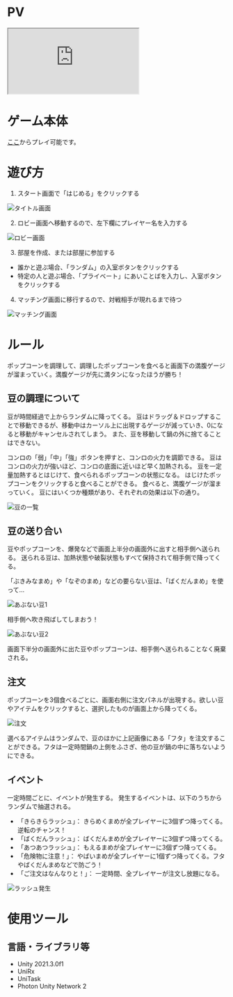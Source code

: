 # PV

<iframe src="https://www.youtube.com/embed/qf3eXiC_UrM" title="YouTube video player" allow="accelerometer; autoplay; clipboard-write; encrypted-media; gyroscope; picture-in-picture" allowFullScreen></iframe>

# ゲーム本体

[ここ](https://unityroom.com/games/pon_bon_rush)からプレイ可能です。

# 遊び方

1. スタート画面で「はじめる」をクリックする

![タイトル画面](title.webp)

2. ロビー画面へ移動するので、左下欄にプレイヤー名を入力する

![ロビー画面](lobby.webp)

3. 部屋を作成、または部屋に参加する

* 誰かと遊ぶ場合、「ランダム」の入室ボタンをクリックする
* 特定の人と遊ぶ場合、「プライベート」にあいことばを入力し、入室ボタンをクリックする

4. マッチング画面に移行するので、対戦相手が現れるまで待つ

![マッチング画面](matching.webp)

# ルール

ポップコーンを調理して、調理したポップコーンを食べると画面下の満腹ゲージが溜まっていく。満腹ゲージが先に満タンになったほうが勝ち！

## 豆の調理について

豆が時間経過で上からランダムに降ってくる。
豆はドラッグ＆ドロップすることで移動できるが、移動中はカーソル上に出現するゲージが減っていき、0になると移動がキャンセルされてしまう。
また、豆を移動して鍋の外に捨てることはできない。

コンロの「弱」「中」「強」ボタンを押すと、コンロの火力を調節できる。
豆はコンロの火力が強いほど、コンロの底面に近いほど早く加熱される。
豆を一定量加熱するとはじけて、食べられるポップコーンの状態になる。
はじけたポップコーンをクリックすると食べることができる。 食べると、満腹ゲージが溜まっていく。
豆にはいくつか種類があり、それぞれの効果は以下の通り。

![豆の一覧](beans.webp)

## 豆の送り合い

豆やポップコーンを、爆発などで画面上半分の画面外に出すと相手側へ送られる。
送られる豆は、加熱状態や破裂状態もすべて保持されて相手側で降ってくる。

「ぶきみなまめ」や「なぞのまめ」などの要らない豆は、「ばくだんまめ」を使って…

![あぶない豆1](game3.webp)

相手側へ吹き飛ばしてしまおう！

![あぶない豆2](game4.webp)

画面下半分の画面外に出た豆やポップコーンは、相手側へ送られることなく廃棄される。

## 注文

ポップコーンを3個食べるごとに、画面右側に注文パネルが出現する。欲しい豆やアイテムをクリックすると、選択したものが画面上から降ってくる。

![注文](game5.webp)

選べるアイテムはランダムで、豆のほかに上記画像にある「フタ」を注文することができる。フタは一定時間鍋の上側をふさぎ、他の豆が鍋の中に落ちないようにできる。

## イベント

一定時間ごとに、イベントが発生する。 発生するイベントは、以下のうちからランダムで抽選される。

* 「きらきらラッシュ」： きらめくまめが全プレイヤーに3個ずつ降ってくる。逆転のチャンス！
* 「ばくだんラッシュ」： ばくだんまめが全プレイヤーに3個ずつ降ってくる。
* 「あつあつラッシュ」： もえるまめが全プレイヤーに3個ずつ降ってくる。
* 「危険物に注意！」： やばいまめが全プレイヤーに1個ずつ降ってくる。フタやばくだんまめなどで防ごう！
* 「ご注文はなんなりと！」： 一定時間、全プレイヤーが注文し放題になる。

![ラッシュ発生](rush.webp)

# 使用ツール

## 言語・ライブラリ等

* Unity 2021.3.0f1
* UniRx
* UniTask
* Photon Unity Network 2
